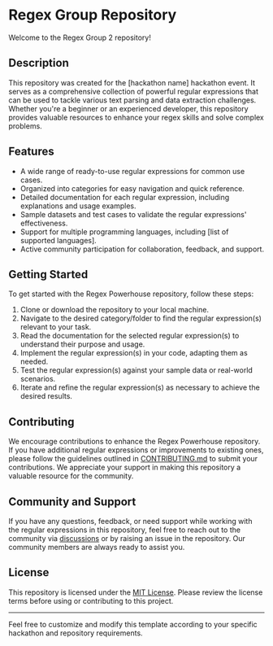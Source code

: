 # Regex Group  Repository

Welcome to the Regex Group 2 repository!

## Description

This repository was created for the [hackathon name] hackathon event. It serves as a comprehensive collection of powerful regular expressions that can be used to tackle various text parsing and data extraction challenges. Whether you're a beginner or an experienced developer, this repository provides valuable resources to enhance your regex skills and solve complex problems.

## Features

- A wide range of ready-to-use regular expressions for common use cases.
- Organized into categories for easy navigation and quick reference.
- Detailed documentation for each regular expression, including explanations and usage examples.
- Sample datasets and test cases to validate the regular expressions' effectiveness.
- Support for multiple programming languages, including [list of supported languages].
- Active community participation for collaboration, feedback, and support.

## Getting Started

To get started with the Regex Powerhouse repository, follow these steps:

1. Clone or download the repository to your local machine.
2. Navigate to the desired category/folder to find the regular expression(s) relevant to your task.
3. Read the documentation for the selected regular expression(s) to understand their purpose and usage.
4. Implement the regular expression(s) in your code, adapting them as needed.
5. Test the regular expression(s) against your sample data or real-world scenarios.
6. Iterate and refine the regular expression(s) as necessary to achieve the desired results.

## Contributing

We encourage contributions to enhance the Regex Powerhouse repository. If you have additional regular expressions or improvements to existing ones, please follow the guidelines outlined in [CONTRIBUTING.md](link-to-contributing-file) to submit your contributions. We appreciate your support in making this repository a valuable resource for the community.

## Community and Support

If you have any questions, feedback, or need support while working with the regular expressions in this repository, feel free to reach out to the community via [discussions](link-to-discussions) or by raising an issue in the repository. Our community members are always ready to assist you.

## License

This repository is licensed under the [MIT License](link-to-license-file). Please review the license terms before using or contributing to this project.

---

Feel free to customize and modify this template according to your specific hackathon and repository requirements.
